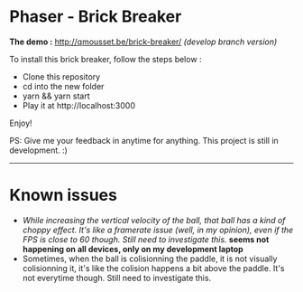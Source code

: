 # Phaser - Brick Breaker

**The demo :** http://qmousset.be/brick-breaker/ *(develop branch version)*

To install this brick breaker, follow the steps below :

- Clone this repository
- cd into the new folder
- yarn && yarn start
- Play it at http://localhost:3000

Enjoy! 

PS: Give me your feedback in anytime for anything. This project is still in development. :)

----

# Known issues
- *While increasing the vertical velocity of the ball, that ball has a kind of choppy effect. It's like a framerate issue (well, in my opinion), even if the FPS is close to 60 though. Still need to investigate this.* **seems not happening on all devices, only on my development laptop**
- Sometimes, when the ball is colisionning the paddle, it is not visually colisionning it, it's like the colision happens a bit above the paddle. It's not everytime though. Still need to investigate this.
